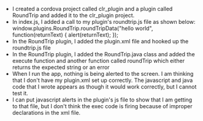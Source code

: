 - I created a cordova project called clr_plugin and a plugin called RoundTrip and added it to the clr_plugin project.
- In index.js, I added a call to my plugin's roundtrip.js file as shown below:
    window.plugins.RoundTrip.roundTripData("hello world", function(returnText) {
        alert(returnText);
    });
- In the RoundTrip plugin, I added the plugin.xml file and hooked up the roundtrip.js file
- In the RoundTrip plugin, I added the RoundTrip.java class and added the execute function and another function called roundTrip which either returns the expected string or an error
- When I run the app, nothing is being alerted to the screen.  I am thinking that I don't have my plugin.xml set up correctly.  The javascript and java code that I wrote appears as though it would work correctly, but I cannot test it.
- I can put javascript alerts in the plugin's js file to show that I am getting to that file, but I don't think the exec code is firing because of improper declarations in the xml file.
